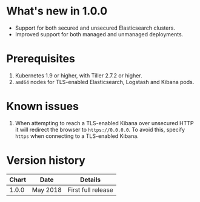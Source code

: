 # What's new in 1.0.0
* Support for both secured and unsecured Elasticsearch clusters.
* Improved support for both managed and unmanaged deployments.


# Prerequisites
1. Kubernetes 1.9 or higher, with Tiller 2.7.2 or higher.
1. `amd64` nodes for TLS-enabled Elasticsearch, Logstash and Kibana pods.


# Known issues
1. When attempting to reach a TLS-enabled Kibana over unsecured HTTP it will redirect the browser to `https://0.0.0.0`. To avoid this, specify `https` when connecting to a TLS-enabled Kibana.


# Version history
| Chart | Date     | Details                           |
| ----- | -------- | --------------------------------- |
| 1.0.0 | May 2018 | First full release                |
